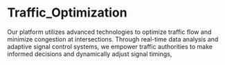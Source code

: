 # Traffic_Optimization
Our platform utilizes advanced technologies to optimize traffic flow and minimize congestion at intersections. Through real-time data analysis and adaptive signal control systems, we empower traffic authorities to make informed decisions and dynamically adjust signal timings,
